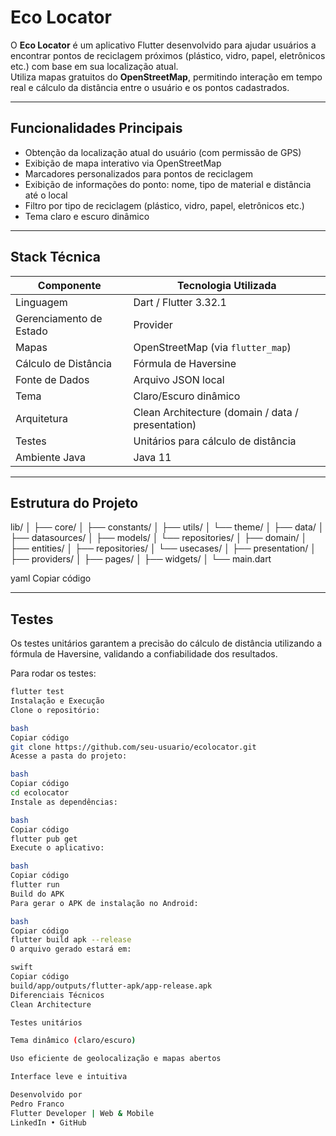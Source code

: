 # Eco Locator

O **Eco Locator** é um aplicativo Flutter desenvolvido para ajudar usuários a encontrar pontos de reciclagem próximos (plástico, vidro, papel, eletrônicos etc.) com base em sua localização atual.  
Utiliza mapas gratuitos do **OpenStreetMap**, permitindo interação em tempo real e cálculo da distância entre o usuário e os pontos cadastrados.

---

## Funcionalidades Principais

- Obtenção da localização atual do usuário (com permissão de GPS)  
- Exibição de mapa interativo via OpenStreetMap  
- Marcadores personalizados para pontos de reciclagem  
- Exibição de informações do ponto: nome, tipo de material e distância até o local  
- Filtro por tipo de reciclagem (plástico, vidro, papel, eletrônicos etc.)  
- Tema claro e escuro dinâmico  

---

## Stack Técnica

| Componente | Tecnologia Utilizada |
|-------------|----------------------|
| Linguagem | Dart / Flutter 3.32.1 |
| Gerenciamento de Estado | Provider |
| Mapas | OpenStreetMap (via `flutter_map`) |
| Cálculo de Distância | Fórmula de Haversine |
| Fonte de Dados | Arquivo JSON local |
| Tema | Claro/Escuro dinâmico |
| Arquitetura | Clean Architecture (domain / data / presentation) |
| Testes | Unitários para cálculo de distância |
| Ambiente Java | Java 11 |

---

## Estrutura do Projeto

lib/
│
├── core/
│ ├── constants/
│ ├── utils/
│ └── theme/
│
├── data/
│ ├── datasources/
│ ├── models/
│ └── repositories/
│
├── domain/
│ ├── entities/
│ ├── repositories/
│ └── usecases/
│
├── presentation/
│ ├── providers/
│ ├── pages/
│ ├── widgets/
│
└── main.dart

yaml
Copiar código

---

## Testes

Os testes unitários garantem a precisão do cálculo de distância utilizando a fórmula de Haversine, validando a confiabilidade dos resultados.

Para rodar os testes:

```bash
flutter test
Instalação e Execução
Clone o repositório:

bash
Copiar código
git clone https://github.com/seu-usuario/ecolocator.git
Acesse a pasta do projeto:

bash
Copiar código
cd ecolocator
Instale as dependências:

bash
Copiar código
flutter pub get
Execute o aplicativo:

bash
Copiar código
flutter run
Build do APK
Para gerar o APK de instalação no Android:

bash
Copiar código
flutter build apk --release
O arquivo gerado estará em:

swift
Copiar código
build/app/outputs/flutter-apk/app-release.apk
Diferenciais Técnicos
Clean Architecture

Testes unitários

Tema dinâmico (claro/escuro)

Uso eficiente de geolocalização e mapas abertos

Interface leve e intuitiva

Desenvolvido por
Pedro Franco
Flutter Developer | Web & Mobile
LinkedIn • GitHub






